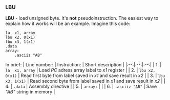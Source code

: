 ### LBU
**LBU** - load unsigned byte. It's **not** pseudoinstruction. The easiest way to explain how it works will be an example. Imagine this code:
``` assembly
la 	x1, array
lbu x2, 0(x1)
lbu x3, 1(x1)
.data
array:
	.asciiz "AB"
```



In brief:
| Line number: | Instruction: | Short description |
|:--:|:--:|:--:|
| 1. | `la 	x1, array` | Load *PC* adress array label to *x1* register |
| 2. | `lbu x2, 0(x1)` | Read first byte from label saved in *x1* and save result in *x2* |
| 3. | `lbu x3, 1(x1)` | Read second byte from label saved in *x1* and save result in *x2* |
| 4. | `.data` | Assembly directive |
| 5. | `array:` |  |
| 6. | `.asciiz "AB"` | Save *"AB"* string in memory |
